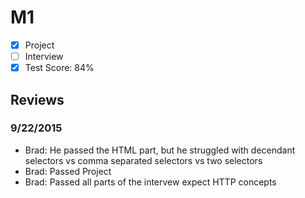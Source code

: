 # M1

- [x] Project
- [ ] Interview
- [x] Test Score: 84%

## Reviews

### 9/22/2015
- Brad: He passed the HTML part, but he struggled with decendant selectors vs comma separated selectors vs two selectors
- Brad: Passed Project
- Brad: Passed all parts of the intervew expect HTTP concepts

